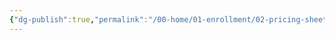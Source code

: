 ```yaml
---
{"dg-publish":true,"permalink":"/00-home/01-enrollment/02-pricing-sheets/","title":"Pricing Sheets"}
---
```


